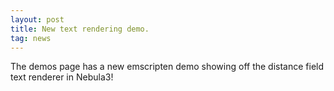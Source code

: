 ```yaml
---
layout: post
title: New text rendering demo.
tag: news
---
```


The demos page has a new emscripten demo showing off the distance field text renderer in Nebula3!
